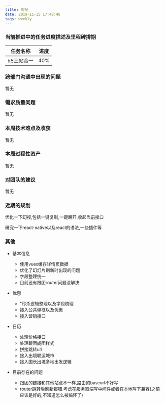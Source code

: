 ```yaml
---
title: 周报
date: 2019-11-15 17:48:48
tags: weekly
---
```


### 当前推进中的任务进度描述及里程碑排期

任务名称 | 进度
--- | ---
h5三站合一 | 40%


### 跨部门沟通中出现的问题

暂无

### 需求质量问题

暂无

### 本周技术难点及收获

暂无

### 本周过程性资产

暂无

### 对团队的建议

暂无

### 近期的规划

优化一下幻视,包括一键复制,一键展开,收起当前接口

研究一下react-native以及react的语法,一些插件等

### 其他

- 基本信息	
    - 使用vuex缓存详情页数据
    - 优化了幻灯片刷新时出现的问题
    - 字段整理统一
    - 目前还有跟团router问题没解决
- 优惠
    - "秒杀逻辑整理以及字段梳理
    - 接入公共弹框以及优惠
    - 接入营销接口
- 日历
    - 处理价格接口
    - 处理跟团成团样式
    - 拼接跳转url
    - 接入出境联运城市
    - 接入国长出境多地出发逻辑

- 目前存在的问题
    - 跟团的链接和其他站点不一样,路由的baseurl不好写
    - router跳转后刷新报错.考虑在服务器端写中间件或者在本地写下兼容(之前应该是好的,不知道怎么被搞坏了)